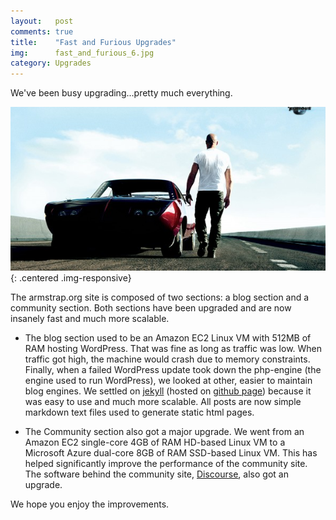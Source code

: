 ```yaml
---
layout:   post
comments: true
title:    "Fast and Furious Upgrades"
img:      fast_and_furious_6.jpg
category: Upgrades
---
```


We've been busy upgrading...pretty much everything.

![Fast and Furious Upgrades](/img/posts/2014/11/fast_and_furious_6.jpg){: .centered .img-responsive}

The armstrap.org site is composed of two sections: a blog section and a community section.  Both sections have been upgraded and are now insanely fast and much more scalable.

* The blog section used to be an Amazon EC2 Linux VM with 512MB of RAM hosting WordPress.  That was fine as long as traffic was low.  When traffic got high, the machine would crash due to memory constraints.  Finally, when a failed WordPress update took down the php-engine (the engine used to run WordPress), we looked at other, easier to maintain blog engines.  We settled on [jekyll][1] (hosted on [github page][2]) because it was easy to use and much more scalable.  All posts are now simple markdown text files used to generate static html pages.

* The Community section also got a major upgrade.  We went from an Amazon EC2 single-core 4GB of RAM HD-based Linux VM to a Microsoft Azure dual-core 8GB of RAM SSD-based Linux VM.  This has helped significantly improve the performance of the community site.  The software behind the community site, [Discourse][3], also got an upgrade.

We hope you enjoy the improvements.

[1]: http://jekyllrb.com
[2]: http://jekyllrb.com/docs/github-pages/
[3]: http://www.discourse.org
